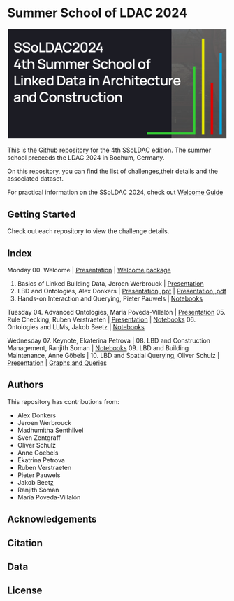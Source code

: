 # Summer School of LDAC 2024

![ldac.PNG](/images/ldac.PNG)

This is the Github repository for the 4th SSoLDAC edition. The summer school preceeds the LDAC 2024 in Bochum, Germany.

On this repository, you can find the list of challenges,their details and the associated dataset. 

For practical information on the SSoLDAC 2024, check out [Welcome Guide](https://github.com/SSoLDAC2024/Lectures/blob/main/Welcome_LDAC2024.pdf)

## Getting Started
Check out each repository to view the challenge details. 

## Index
Monday
00. Welcome | [Presentation](https://github.com/SSoLDAC2024/Lectures/blob/main/00_SSoLDAC2024_Welcome.pptm) | [Welcome package](https://github.com/SSoLDAC2024/Lectures/blob/main/Welcome_LDAC2024.pdf)
01. Basics of Linked Building Data, Jeroen Werbrouck | [Presentation](https://github.com/SSoLDAC2024/Lectures/blob/main/01_SSoLDAC2024_Lecture_Basics-of-LBD_Jeroen-Werbrouck.pptx)
02. LBD and Ontologies, Alex Donkers | [Presentation, ppt](https://github.com/SSoLDAC2024/Lectures/blob/main/02_SSoLDAC2024_Lecture_LBD-and-Ontologies_Alex-Donkers.pptx) | [Presentation, pdf](https://github.com/SSoLDAC2024/Lectures/blob/main/02_SSoLDAC2024_Lecture_LBD-and-Ontologies_Alex-Donkers.pdf)
03. Hands-on Interaction and Querying, Pieter Pauwels | [Notebooks](https://github.com/SSoLDAC2024/handson-querying-and-interaction)

Tuesday
04. Advanced Ontologies, María Poveda-Villalón | [Presentation](https://github.com/SSoLDAC2024/Lectures/blob/main/04_SSoLDAC2024_Lecture_Advanced-Ontologies_Maria-Poveda-Villalon.pdf)
05. Rule Checking, Ruben Verstraeten | [Presentation](https://github.com/SSoLDAC2024/Lectures/blob/main/05_SSoLDAC2024_Lecture_Rule-Checking_Ruben-Verstraeten.pdf) | [Notebooks](https://github.com/SSoLDAC2024/Compliance-checking-with-DMN)
06. Ontologies and LLMs, Jakob Beetz | [Notebooks](https://github.com/SSoLDAC2024/LLM-mappings)

Wednesday
07. Keynote, Ekaterina Petrova |
08. LBD and Construction Management, Ranjith Soman | [Notebooks](https://github.com/SSoLDAC2024/LBD4ConstructionManagement)
09. LBD and Building Maintenance, Anne Göbels | 
10. LBD and Spatial Querying, Oliver Schulz | [Presentation](https://github.com/SSoLDAC2024/Lectures/blob/main/10_SSoLDAC2024_Lecture_LBD-and-Spatial-Querying_Oliver-Schulz/10_SSoLDAC2024_Lecture_LBD-and-Spatial-Querying.pdf) | [Graphs and Queries](https://github.com/SSoLDAC2024/Lectures/tree/main/10_SSoLDAC2024_Lecture_LBD-and-Spatial-Querying_Oliver-Schulz)

## Authors
This repository has contributions from:
- Alex Donkers
- Jeroen Werbrouck
- Madhumitha Senthilvel
- Sven Zentgraff
- Oliver Schulz
- Anne Goebels
- Ekatrina Petrova
- Ruben Verstraeten
- Pieter Pauwels
- Jakob Beet[z](https://github.com/jakob-beetz/LDAC2024)
- Ranjith Soman
- María Poveda-Villalón

## Acknowledgements

## Citation

## Data

## License

